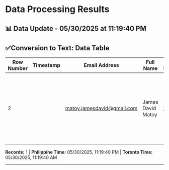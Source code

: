 # Data Processing Results

## 📊 Data Update - 05/30/2025 at 11:19:40 PM

## ✅Conversion to Text: Data Table

| Row Number | Timestamp | Email Address | Full Name | Upload Documents | File Name | Text File | Recent Date |
| --- | --- | --- | --- | --- | --- | --- | --- |
| 2 |  | matoy.jamesdavid@gmail.com | James David Matoy | [Link](https://drive.google.com/open?id=1qi8Y7NamWtAqd6_gTV4nB0U5X3p1USH7) | DOJ-Memo-Circular-No.-036_IACAT-Revised-Guidelines-on-Departure-Formalities-for-International-Bound-Passengers-1.pdf | [Link](https://drive.google.com/file/d/18cp6TAvN44wXpeGVAOl5gBYLfCTRH1IL/view?usp=drivesdk) | Recent Date |



**Records:** 1 | **Philippine Time:** 05/30/2025, 11:19:40 PM | **Toronto Time:** 05/30/2025, 11:19:40 AM

---

